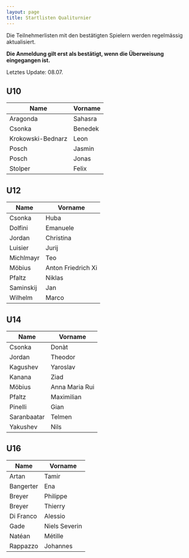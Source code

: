 ```yaml
---
layout: page
title: Startlisten Qualiturnier
---
```


Die Teilnehmerlisten mit den bestätigten Spielern werden regelmässig aktualisiert.

**Die Anmeldung gilt erst als bestätigt, wenn die Überweisung eingegangen ist.**

Letztes Update: 08.07.

## U10

| Name              | Vorname |
|-------------------|---------|
| Aragonda          | Sahasra |
| Csonka            | Benedek |
| Krokowski-Bednarz | Leon    |
| Posch             | Jasmin  |
| Posch             | Jonas   |
| Stolper           | Felix   |



## U12

| Name      | Vorname           |
|-----------|-------------------|
| Csonka    | Huba              |
| Dolfini   | Emanuele          |
| Jordan    | Christina         |
| Luisier   | Jurij             |
| Michlmayr | Teo               |
| Möbius    | Anton Friedrich Xi|
| Pfaltz    | Niklas            |
| Saminskij | Jan               |
| Wilhelm   | Marco             |


## U14

| Name        | Vorname          |
|-------------|------------------|
| Csonka      | Donàt            |
| Jordan      | Theodor          |
| Kagushev    | Yaroslav         |
| Kanana      | Ziad             |
| Möbius      | Anna Maria Rui   |
| Pfaltz      | Maximilian       |
| Pinelli     | Gian             |
| Saranbaatar | Telmen           |
| Yakushev    | Nils             |


## U16

| Name       | Vorname        |
|------------|----------------|
| Artan      | Tamir          |
| Bangerter  | Ena            |
| Breyer     | Philippe       |
| Breyer     | Thierry        |
| Di Franco  | Alessio        |
| Gade       | Niels Severin  |
| Natéan     | Métille        |
| Rappazzo   | Johannes       |



